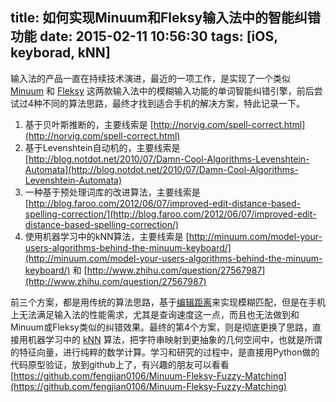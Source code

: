 title: 如何实现Minuum和Fleksy输入法中的智能纠错功能
date: 2015-02-11 10:56:30
tags: [iOS, keyborad, kNN]
---

输入法的产品一直在持续技术演进，最近的一项工作，是实现了一个类似 [Minuum](http://minuum.com/) 和 [Fleksy](http://fleksy.com/) 这两款输入法中的模糊输入功能的单词智能纠错引擎，前后尝试过4种不同的算法思路，最终才找到适合手机的解决方案，特此记录一下。

1. 基于贝叶斯推断的，主要线索是 [http://norvig.com/spell-correct.html](http://norvig.com/spell-correct.html)
2. 基于Levenshtein自动机的，主要线索是 [http://blog.notdot.net/2010/07/Damn-Cool-Algorithms-Levenshtein-Automata](http://blog.notdot.net/2010/07/Damn-Cool-Algorithms-Levenshtein-Automata)
3. 一种基于预处理词库的改进算法，主要线索是 [http://blog.faroo.com/2012/06/07/improved-edit-distance-based-spelling-correction/](http://blog.faroo.com/2012/06/07/improved-edit-distance-based-spelling-correction/)
4. 使用机器学习中的kNN算法，主要线索是 [http://minuum.com/model-your-users-algorithms-behind-the-minuum-keyboard/](http://minuum.com/model-your-users-algorithms-behind-the-minuum-keyboard/) 和 [http://www.zhihu.com/question/27567987](http://www.zhihu.com/question/27567987)

前三个方案，都是用传统的算法思路，基于[编辑距离](http://en.wikipedia.org/wiki/Levenshtein_distance)来实现模糊匹配，但是在手机上无法满足输入法的性能需求，尤其是查询速度这一点，而且也无法做到和Minuum或Fleksy类似的纠错效果。最终的第4个方案，则是彻底更换了思路，直接用机器学习中的 [kNN](http://en.wikipedia.org/wiki/K-nearest_neighbors_algorithm) 算法，把字符串映射到更抽象的几何空间中，也就是所谓的特征向量，进行纯粹的数学计算。学习和研究的过程中，是直接用Python做的代码原型验证，放到github上了，有兴趣的朋友可以看看 [https://github.com/fengjian0106/Minuum-Fleksy-Fuzzy-Matching](https://github.com/fengjian0106/Minuum-Fleksy-Fuzzy-Matching)
